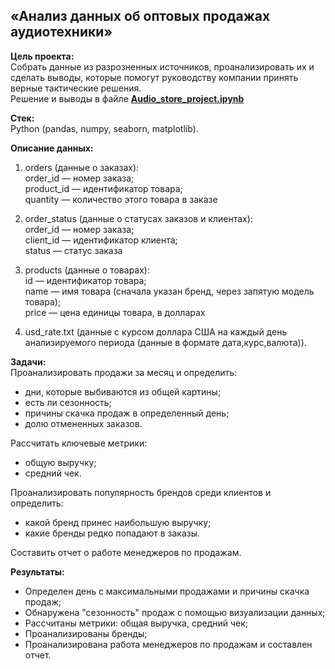 ## «Анализ данных об оптовых продажах аудиотехники»

**Цель проекта:**  
Cобрать данные из разрозненных источников, проанализировать их и сделать выводы, которые помогут руководству компании принять верные тактические решения.  
Решение и выводы в файле **[Audio_store_project.ipynb](Audio_store_project.ipynb)**

**Стек:**  
Python (pandas, numpy, seaborn, matplotlib).

**Описание данных:**  
1. orders (данные о заказах):  
order_id — номер заказа;  
product_id — идентификатор товара;  
quantity — количество этого товара в заказе  

2. order_status (данные о статусах заказов и клиентах):    
order_id — номер заказа;  
client_id — идентификатор клиента;  
status — статус заказа  

3. products (данные о товарах):    
id — идентификатор товара;  
name — имя товара (сначала указан бренд, через запятую модель товара);  
price — цена единицы товара, в долларах  

4. usd_rate.txt (данные с курсом доллара США на каждый день анализируемого периода (данные в формате дата,курс,валюта)).

**Задачи:**  
Проанализировать продажи за месяц и определить:
- дни, которые выбиваются из общей картины;
- есть ли сезонность;
- причины скачка продаж в определенный день;
- долю отмененных заказов.

Рассчитать ключевые метрики:
- общую выручку;
- средний чек.
  
Проанализировать популярность брендов среди клиентов и определить:
- какой бренд принес наибольшую выручку;
- какие бренды редко попадают в заказы.
  
Составить отчет о работе менеджеров по продажам.

**Результаты:**  
- Определен день с максимальными продажами и причины скачка продаж;  
- Обнаружена "сезонность" продаж с помощью визуализации данных;  
- Рассчитаны метрики: общая выручка, средний чек;
- Проанализированы бренды;
- Проанализирована работа менеджеров по продажам и составлен отчет.  
